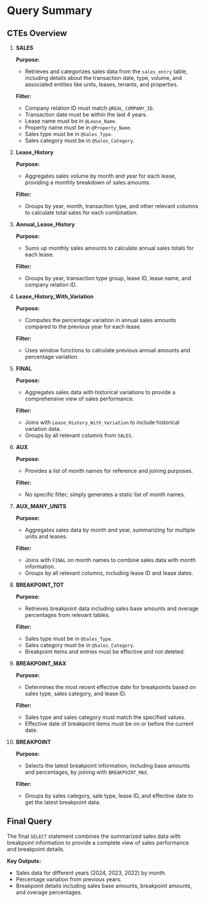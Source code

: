 # Query Summary

## CTEs Overview

1. **SALES**

   **Purpose:** 
   - Retrieves and categorizes sales data from the `sales_entry` table, including details about the transaction date, type, volume, and associated entities like units, leases, tenants, and properties.

   **Filter:**
   - Company relation ID must match `@REAL_COMPANY_ID`.
   - Transaction date must be within the last 4 years.
   - Lease name must be in `@Lease_Name`.
   - Property name must be in `@Property_Name`.
   - Sales type must be in `@Sales_Type`.
   - Sales category must be in `@Sales_Category`.

2. **Lease_History**

   **Purpose:**
   - Aggregates sales volume by month and year for each lease, providing a monthly breakdown of sales amounts.

   **Filter:**
   - Groups by year, month, transaction type, and other relevant columns to calculate total sales for each combination.

3. **Annual_Lease_History**

   **Purpose:**
   - Sums up monthly sales amounts to calculate annual sales totals for each lease.

   **Filter:**
   - Groups by year, transaction type group, lease ID, lease name, and company relation ID.

4. **Lease_History_With_Variation**

   **Purpose:**
   - Computes the percentage variation in annual sales amounts compared to the previous year for each lease.

   **Filter:**
   - Uses window functions to calculate previous annual amounts and percentage variation.

5. **FINAL**

   **Purpose:**
   - Aggregates sales data with historical variations to provide a comprehensive view of sales performance.

   **Filter:**
   - Joins with `Lease_History_With_Variation` to include historical variation data.
   - Groups by all relevant columns from `SALES`.

6. **AUX**

   **Purpose:**
   - Provides a list of month names for reference and joining purposes.

   **Filter:**
   - No specific filter; simply generates a static list of month names.

7. **AUX_MANY_UNITS**

   **Purpose:**
   - Aggregates sales data by month and year, summarizing for multiple units and leases.

   **Filter:**
   - Joins with `FINAL` on month names to combine sales data with month information.
   - Groups by all relevant columns, including lease ID and lease dates.

8. **BREAKPOINT_TOT**

   **Purpose:**
   - Retrieves breakpoint data including sales base amounts and overage percentages from relevant tables.

   **Filter:**
   - Sales type must be in `@Sales_Type`.
   - Sales category must be in `@Sales_Category`.
   - Breakpoint items and entries must be effective and not deleted.

9. **BREAKPOINT_MAX**

   **Purpose:**
   - Determines the most recent effective date for breakpoints based on sales type, sales category, and lease ID.

   **Filter:**
   - Sales type and sales category must match the specified values.
   - Effective date of breakpoint items must be on or before the current date.

10. **BREAKPOINT**

    **Purpose:**
    - Selects the latest breakpoint information, including base amounts and percentages, by joining with `BREAKPOINT_MAX`.

    **Filter:**
    - Groups by sales category, sale type, lease ID, and effective date to get the latest breakpoint data.

## Final Query

The final `SELECT` statement combines the summarized sales data with breakpoint information to provide a complete view of sales performance and breakpoint details.

**Key Outputs:**
- Sales data for different years (2024, 2023, 2022) by month.
- Percentage variation from previous years.
- Breakpoint details including sales base amounts, breakpoint amounts, and overage percentages.
